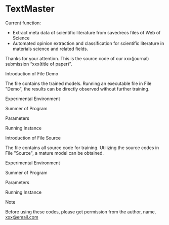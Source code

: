# TextMaster
Current function:  
- Extract meta data of scientific literature from savedrecs files of Web of Science  
- Automated opinion extraction and classification for scientific literature in materials science and related fields.  
  
Thanks for your attention. This is the source code of our xxx(journal) submission “xxx(title of paper)”.


Introduction of File Demo

The file contains the trained models. Running an executable file in File "Demo", the results can be directly observed without further training.

Experimental Environment

Summer of Program

Parameters

Running Instance



Introduction of  File Source

The file contains all source code for training. Utilizing the source codes in File "Source", a mature model can be obtained.

Experimental Environment
 
Summer of Program

Parameters

Running Instance



Note

Before using these codes, please get permission from the author, name, xxx@email.com 
